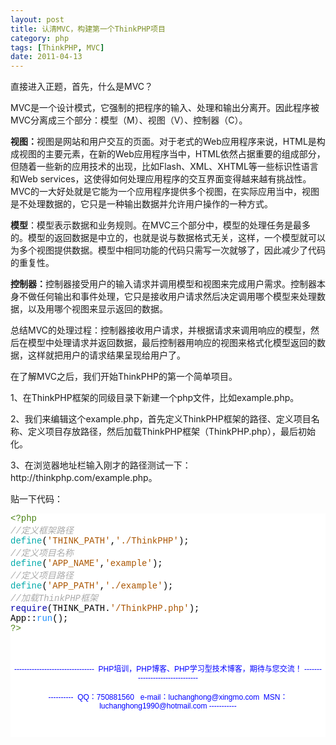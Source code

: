 ```yaml
---
layout: post
title: 认清MVC，构建第一个ThinkPHP项目
category: php
tags: [ThinkPHP, MVC]
date: 2011-04-13
---
```

<p>直接进入正题，首先，什么是MVC？</p>
<p>MVC是一个设计模式，它强制的把程序的输入、处理和输出分离开。因此程序被MVC分离成三个部分：模型（M）、视图（V）、控制器（C）。</p>
<p><strong>视图：</strong>视图是网站和用户交互的页面。对于老式的Web应用程序来说，HTML是构成视图的主要元素，在新的Web应用程序当中，HTML依然占据重要的组成部分，但随着一些新的应用技术的出现，比如Flash、XML、XHTML等一些标识性语言和Web services，这使得如何处理应用程序的交互界面变得越来越有挑战性。MVC的一大好处就是它能为一个应用程序提供多个视图，在实际应用当中，视图是不处理数据的，它只是一种输出数据并允许用户操作的一种方式。</p>
<p><strong>模型</strong>：模型表示数据和业务规则。在MVC三个部分中，模型的处理任务是最多的。模型的返回数据是中立的，也就是说与数据格式无关，这样，一个模型就可以为多个视图提供数据。模型中相同功能的代码只需写一次就够了，因此减少了代码的重复性。</p>
<p><strong>控制器：</strong>控制器接受用户的输入请求并调用模型和视图来完成用户需求。控制器本身不做任何输出和事件处理，它只是接收用户请求然后决定调用哪个模型来处理数据，以及用哪个视图来显示返回的数据。</p>
<p>总结MVC的处理过程：控制器接收用户请求，并根据请求来调用响应的模型，然后在模型中处理请求并返回数据，最后控制器用响应的视图来格式化模型返回的数据，这样就把用户的请求结果呈现给用户了。</p>
<p>在了解MVC之后，我们开始ThinkPHP的第一个简单项目。</p>
<p>1、在ThinkPHP框架的同级目录下新建一个php文件，比如example.php。</p>
<p>2、我们来编辑这个example.php，首先定义ThinkPHP框架的路径、定义项目名称、定义项目存放路径，然后加载ThinkPHP框架（ThinkPHP.php），最后初始化。</p>
<p>3、在浏览器地址栏输入刚才的路径测试一下：http://thinkphp.com/example.php。</p>
<p>贴一下代码：</p>
<div id="codee_html" style="background-color: rgb(255,255,255)">
<div class="source" style="background-color: rgb(255,255,255); font-family: 'Courier New','Consolas','Lucida Console'; color: rgb(0,0,0)"><span style="color: rgb(76,131,23)">&lt;?php</span><br />
<span style="font-style: italic; color: rgb(170,170,170)">//定义框架路径</span><br />
<span style="color: rgb(0,170,170)">define</span>(<span style="color: rgb(170,85,0)">'THINK_PATH'</span><span style="color: rgb(0,0,0)">,</span><span style="color: rgb(170,85,0)">'./ThinkPHP'</span>);<br />
<span style="font-style: italic; color: rgb(170,170,170)">//定义项目名称</span><br />
<span style="color: rgb(0,170,170)">define</span>(<span style="color: rgb(170,85,0)">'APP_NAME'</span><span style="color: rgb(0,0,0)">,</span><span style="color: rgb(170,85,0)">'example'</span>);<br />
<span style="font-style: italic; color: rgb(170,170,170)">//定义项目路径</span><br />
<span style="color: rgb(0,170,170)">define</span>(<span style="color: rgb(170,85,0)">'APP_PATH'</span><span style="color: rgb(0,0,0)">,</span><span style="color: rgb(170,85,0)">'./example'</span>);<br />
<span style="font-style: italic; color: rgb(170,170,170)">//加载ThinkPHP框架</span><br />
<span style="color: rgb(0,0,170)">require</span>(<span style="color: rgb(0,0,0)">THINK_PATH</span><span style="color: rgb(0,0,0)">.</span><span style="color: rgb(170,85,0)">'/ThinkPHP.php'</span>);<br />
<span style="color: rgb(0,0,0)">App</span><span style="color: rgb(0,0,0)">::</span><span style="color: rgb(30,144,255)">run</span>();<br />
<span style="color: rgb(76,131,23)">?&gt;</span><br />
&nbsp;</div>
</div>
<div style="padding-bottom: 5px; background-color: rgb(255,255,255); margin: 0px; padding-left: 5px; padding-right: 5px; font-family: Arial, Verdana, sans-serif; font-size: 12px; padding-top: 5px">
<p style="text-align: center"><span style="color: rgb(0,0,255)"><br />
</span><span style="color: rgb(0,0,255)">--------------------------------&nbsp; PHP培训，PHP博客、PHP学习型技术博客，期待与您交流！ -------------------------------<br />
<br />
----------&nbsp; QQ：750881560&nbsp;&nbsp; e-mail：luchanghong@xingmo.com&nbsp; MSN：luchanghong1990@hotmail.com -----------</span></p>
<p style="text-align: center">&nbsp;</p>
</div>
